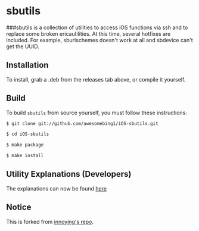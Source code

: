 sbutils
=======
###sbutils is a collection of utilities to access iOS functions via ssh and to replace some broken ericautilities.
At this time, several hotfixes are included. For example, sburlschemes doesn't work at all and sbdevice can't get the UUID.

Installation
------------
To install, grab a .deb from the releases tab above, or compile it yourself.


Build
------------
To build `sbutils` from source yourself, you must follow these instructions:

``` bash
$ git clone git://github.com/awesomebing1/iOS-sbutils.git

$ cd iOS-sbutils

$ make package

$ make install

```

Utility Explanations (Developers)
------------

The explanations can now be found [here](https://github.com/innoying/iOS-sbutils/wiki)

Notice
------------
This is forked from [innoying's repo](https://github.com/innoying/iOS-sbutils).
